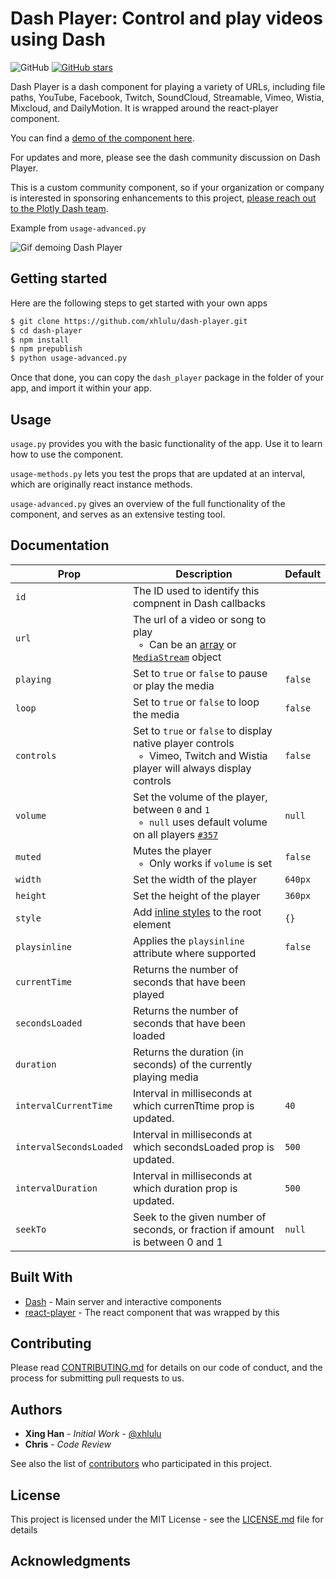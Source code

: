 # Dash Player: Control and play videos using Dash

![GitHub](https://img.shields.io/github/license/mashape/apistatus.svg)
[![GitHub stars](https://img.shields.io/github/stars/xhlulu/dash-player.svg)](https://github.com/xhlulu/dash-player/stargazers)

Dash Player is a dash component for playing a variety of URLs, including file paths, YouTube, Facebook, Twitch, SoundCloud, Streamable, Vimeo, Wistia, Mixcloud, and DailyMotion. It is wrapped around the react-player component.

You can find a [demo of the component here](http://dash-player-usage.herokuapp.com).

For updates and more, please see the dash community discussion on Dash Player.

This is a custom community component, so if your organization or company is interested in sponsoring enhancements to this project, [please reach out to the Plotly Dash team](https://plot.ly/dash/pricing).

Example from `usage-advanced.py`

![Gif demoing Dash Player](images/usage-advanced.gif)


## Getting started

Here are the following steps to get started with your own apps
```sh
$ git clone https://github.com/xhlulu/dash-player.git
$ cd dash-player
$ npm install
$ npm prepublish
$ python usage-advanced.py
```

Once that done, you can copy the `dash_player` package in the folder of your app, and import it within your app.

## Usage

`usage.py` provides you with the basic functionality of the app. Use it to learn how to use the component.

`usage-methods.py` lets you test the props that are updated at an interval, which are originally react instance methods.

`usage-advanced.py` gives an overview of the full functionality of the component, and serves as an extensive testing tool.

## Documentation


Prop | Description | Default
---- | ----------- | -------
`id` | The ID used to identify this compnent in Dash callbacks |
`url` | The url of a video or song to play<br/>&nbsp; ◦ &nbsp;Can be an [array](#multiple-sources-and-tracks) or [`MediaStream`](https://developer.mozilla.org/en-US/docs/Web/API/MediaStream) object
`playing` | Set to `true` or `false` to pause or play the media | `false`
`loop` | Set to `true` or `false` to loop the media | `false`
`controls` | Set to `true` or `false` to display native player controls<br />&nbsp; ◦ &nbsp;Vimeo, Twitch and Wistia player will always display controls | `false`
`volume` | Set the volume of the player, between `0` and `1`<br/>&nbsp; ◦ &nbsp;`null` uses default volume on all players [`#357`](https://github.com/CookPete/react-player/issues/357) | `null`
`muted` | Mutes the player<br/>&nbsp; ◦ &nbsp;Only works if `volume` is set | `false`
`width` | Set the width of the player | `640px`
`height` | Set the height of the player | `360px`
`style` | Add [inline styles](https://facebook.github.io/react/tips/inline-styles.html) to the root element | `{}`
`playsinline` | Applies the `playsinline` attribute where supported | `false`
`currentTime` | Returns the number of seconds that have been played
`secondsLoaded` | Returns the number of seconds that have been loaded
`duration` | Returns the duration (in seconds) of the currently playing media
`intervalCurrentTime`| Interval in milliseconds at which currenTtime prop is updated. | `40`
`intervalSecondsLoaded` | Interval in milliseconds at which secondsLoaded prop is updated. | `500`
`intervalDuration` | Interval in milliseconds at which duration prop is updated. | `500`
`seekTo` | Seek to the given number of seconds, or fraction if amount is between 0 and 1 | `null`


## Built With

* [Dash](https://dash.plot.ly/) - Main server and interactive components
* [react-player](https://www.npmjs.com/package/react-player) - The react component that was wrapped by this

## Contributing

Please read [CONTRIBUTING.md](CONTRIBUTING.md) for details on our code of conduct, and the process for submitting pull requests to us.


## Authors

* **Xing Han** - *Initial Work* - [@xhlulu](https://github.com/xhlulu)
* **Chris** - *Code Review*

See also the list of [contributors](https://github.com/xhlulu/dash-player/contributors) who participated in this project.

## License

This project is licensed under the MIT License - see the [LICENSE.md](LICENSE.md) file for details

## Acknowledgments
